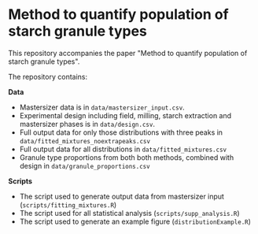 # Method to quantify population of starch granule types

This repository accompanies the paper "Method to quantify population of starch granule types".

The repository contains:

**Data**

- Mastersizer data is in `data/mastersizer_input.csv`. 
- Experimental design including field, milling, starch extraction and mastersizer phases is in `data/design.csv`.
- Full output data for only those distributions with three peaks in `data/fitted_mixtures_noextrapeaks.csv`
- Full output data for all distributions in `data/fitted_mixtures.csv`
- Granule type proportions from both both methods, combined with design in `data/granule_proportions.csv`

**Scripts**

- The script used to generate output data from mastersizer input (`scripts/fitting_mixtures.R`)
- The script used for all statistical analysis (`scripts/supp_analysis.R`)
- The script used to generate an example figure (`distributionExample.R`)